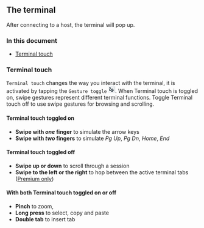 ## The terminal

After connecting to a host, the terminal will pop up. 

### In this document
* [Terminal touch](#terminal-touch)

### Terminal touch
`Terminal touch` changes the way you interact with the terminal, it is activated by tapping the `Gesture toggle` ![Gesture toggle](../images/terminaltouch.png). When Terminal touch is toggled on, swipe gestures represent different terminal functions. Toggle Terminal touch off to use swipe gestures for browsing and scrolling.

#### Terminal touch toggled on
* **Swipe with *one* finger** to simulate the arrow keys
* **Swipe with *two* fingers** to simulate *Pg Up*, *Pg Dn*, *Home*, *End*

#### Terminal touch toggled off
* **Swipe up or down** to scroll through a session 
* **Swipe to the left or the right** to hop between the active terminal tabs ([Premium only](../general/subscriptions.md))

#### With both Terminal touch toggled on or off
* **Pinch** to zoom, 
* **Long press** to select, copy and paste 
* **Double tab** to insert tab
